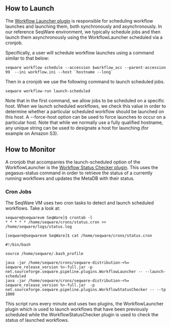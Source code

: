 ## How to Launch

The [Workflow Launcher plugin](/docs/17-plugins/#workflowlauncher) is
responsible for scheduling workflow launches and launching them, both
synchronously and asynchronously. In our reference SeqWare environment, we
typically schedule jobs and then launch them asynchronously using the
WorkflowLauncher  scheduled  via a cronjob. 

Specifically, a user will schedule workflow launches using a command similar to
that below:

	seqware workflow schedule --accession $workflow_acc --parent-accession 99  --ini workflow.ini --host `hostname --long` 

Then in a cronjob we use the following command to launch scheduled jobs. 

	seqware workflow-run launch-scheduled

Note that in the first command, we allow jobs to be scheduled on a specific
host. When we launch scheduled workflows, we check this value in order to
determine whether a particular scheduled workflow should be launched on this
host.  A  --force-host option can be used to force launches to occur on a
particular host. Note that while we normally use a fully qualified hostname,
any unique string can be used to designate a host for launching  (for example
on Amazon S3). 

## How to Monitor

A cronjob that accompanies the launch-scheduled option of the WorkflowLauncher
is the [Workflow Status Checker
plugin](/docs/17-plugins/#workflowstatuschecker). This uses the pegasus-status
command in order to retrieve the status of a currently running workflows and
updates the MetaDB with their status. 

### Cron Jobs

The SeqWare VM uses two cron tasks to detect and launch scheduled workflows.
Take a look at:

	seqware@seqwarevm SeqWare]$ crontab -l
	* * * * * /home/seqware/crons/status.cron >> /home/seqware/logs/status.log

	[seqware@seqwarevm SeqWare]$ cat /home/seqware/crons/status.cron

	#!/bin/bash

	source /home/seqware/.bash_profile

	java -jar /home/seqware/crons/seqware-distribution-<%= seqware_release_version %>-full.jar -p net.sourceforge.seqware.pipeline.plugins.WorkflowLauncher -- --launch-scheduled
	java -jar /home/seqware/crons/seqware-distribution-<%= seqware_release_version %>-full.jar  -p net.sourceforge.seqware.pipeline.plugins.WorkflowStatusChecker -- --tp 1000
        
This script runs every minute and uses two plugins, the WorkflowLauncher plugin
which is used to launch workflows that have been previously scheduled while the
WorkflowStatusChecker plugin is used to check the status of launched workflows.
